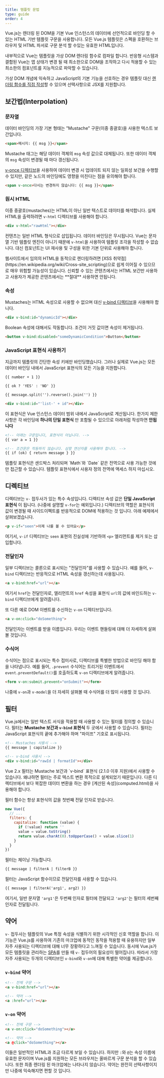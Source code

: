 ```yaml
---
title: 템플릿 문법
type: guide
order: 4
---
```


Vue.js는 렌더링 된 DOM을 기본 Vue 인스턴스의 데이터에 선언적으로 바인딩 할 수있는 HTML 기반 템플릿 구문을 사용합니다. 모든 Vue.js 템플릿은 스펙을 호환하는 브라우저 및 HTML 파서로 구문 분석 할 수있는 유효한 HTML입니다.

내부적으로 Vue는 템플릿을 가상 DOM 렌더링 함수로 컴파일 합니다. 반응형 시스템과 결합된 Vue는 앱 상태가 변경 될 때 최소한으로 DOM을 조작하고 다시 적용할 수 있는 최소한의 컴포넌트를 지능적으로 파악할 수 있습니다.

가상 DOM 개념에 익숙하고 JavaScript의 기본 기능을 선호하는 경우 템플릿 대신 [렌더링 함수를 직접 작성](render-function.html)할 수 있으며 선택사항으로 JSX를 지원합니다.

## 보간법(Interpolation)

### 문자열

데이터 바인딩의 가장 기본 형태는 "Mustache" 구문(이중 중괄호)을 사용한 텍스트 보간입니다.

``` html
<span>메시지: {{ msg }}</span>
```

Mustache 태그는 해당 데이터 객체의 `msg` 속성 값으로 대체됩니다. 또한 데이터 객체의 `msg` 속성이 변경될 때 마다 갱신됩니다.

[v-once 디렉티브](../api/#v-once)을 사용하여 데이터 변경 시 업데이트 되지 않는 일회성 보간을 수행할 수 있지만, 같은 노드의 바인딩에도 영향을 미친다는 점을 유의해야 합니다.

``` html
<span v-once>다시는 변경하지 않습니다: {{ msg }}</span>
```

### 원시 HTML

이중 중괄호(mustaches)는 HTML이 아닌 일반 텍스트로 데이터를 해석합니다. 실제 HTML을 출력하려면 `v-html` 디렉티브를 사용해야 합니다.

``` html
<div v-html="rawHtml"></div>
```

컨텐츠는 일반 HTML 형식으로 삽입됩니다. 데이터 바인딩은 무시됩니다. Vue는 문자열 기반 템플릿 엔진이 아니기 때문에 `v-html`을 사용하여 템플릿 조각을 작성할 수  없습니다. 대신 컴포넌트는 UI 재사용 및 구성을 위한 기본 단위로 사용해야 합니다.


<p class="tip">웹사이트에서 임의의 HTML을 동적으로 렌더링하려면 [XSS 취약점](https://en.wikipedia.org/wiki/Cross-site_scripting)으로 쉽게 이어질 수 있으므로 매우 위험할 가능성이 있습니다. 신뢰할 수 있는 콘텐츠에서는 HTML 보간만 사용하고 사용자가 제공한 콘텐츠에서는 **절대** 사용하면 안됩니다.</p>

### 속성

Mustaches는 HTML 속성으로 사용할 수 없으며 대신 [v-bind 디렉티브](../api/#v-bind)을 사용해야 합니다.

``` html
<div v-bind:id="dynamicId"></div>
```

Boolean 속성에 대해서도 작동합니다. 조건이 거짓 값이면 속성이 제거됩니다.

``` html
<button v-bind:disabled="someDynamicCondition">Button</button>
```

### JavaScript 표현식 사용하기

지금까지 템플릿의 간단한 속성 키에만 바인딩했습니다. 그러나 실제로 Vue.js는 모든 데이터 바인딩 내에서 JavaScript 표현식의 모든 기능을 지원합니다.

``` html
{{ number + 1 }}

{{ ok ? 'YES' : 'NO' }}

{{ message.split('').reverse().join('') }}

<div v-bind:id="'list-' + id"></div>
```

이 표현식은 Vue 인스턴스 데이터 범위 내에서 JavaScript로 계산됩니다. 한가지 제한사항은 각 바인딩에 **하나의 단일 표현식** 만 포함될 수 있으므로 아래처럼 작성하면 **안됩니다**

``` html
<!-- 아래는 구문입니다, 표현식이 아닙니다. -->
{{ var a = 1 }}

<!-- 조건문은 작동하지 않습니다. 삼항 연산자를 사용해야 합니다. -->
{{ if (ok) { return message } }}
```

<p class="tip">템플릿 표현식은 샌드박스 처리되며 `Math`와 `Date` 같은 전역으로 사용 가능한 것에만 접근할 수 있습니다. 템플릿 표현식에서 사용자 정의 전역에 액세스 하지 마십시오.</p>

## 디렉티브

디렉티브는 `v-` 접두사가 있는 특수 속성입니다. 디렉티브 속성 값은 **단일 JavaScript 표현식** 이 됩니다. (나중에 설명할 `v-for`는 예외입니다.) 디렉티브의 역할은 표현식의 값이 변경될 때 사이드이펙트를 반응적으로 DOM에 적용하는 것 입니다. 아래 예제에서 살펴보겠습니다.

``` html
<p v-if="seen">이제 나를 볼 수 있어요</p>
```

여기서, `v-if` 디렉티브는 `seen` 표현의 진실성에 기반하여 `<p>` 엘리먼트를 제거 또는 삽입합니다.

### 전달인자

일부 디렉티브는 콜론으로 표시되는 "전달인자"를 사용할 수 있습니다. 예를 들어, `v-bind` 디렉티브는 반응적으로 HTML 속성을 갱신하는데 사용됩니다.

``` html
<a v-bind:href="url"></a>
```

여기서 `href`는 전달인자로, 엘리먼트의 `href` 속성을 표현식 `url`의 값에 바인드하는 `v-bind` 디렉티브에게 알려줍니다.

또 다른 예로 DOM 이벤트를 수신하는 `v-on` 디렉티브입니다.

``` html
<a v-on:click="doSomething">
```

전달인자는 이벤트를 받을 이름입니다. 우리는 이벤트 핸들링에 대해 더 자세하게 살펴 볼 것입니다.

### 수식어

수식어는 점으로 표시되는 특수 접미사로, 디렉티브를 특별한 방법으로 바인딩 해야 함을 나타냅니다. 예를 들어, `.prevent` 수식어는 트리거된 이벤트에서 `event.preventDefault()`를 호출하도록 `v-on` 디렉티브에게 알려줍니다.

``` html
<form v-on:submit.prevent="onSubmit"></form>
```

나중에 `v-on`과 `v-model`을 더 자세히 살펴볼 때 수식어를 더 많이 사용할 것 입니다.

## 필터

Vue.js에서는 일반 텍스트 서식을 적용할 때 사용할 수 있는 필터를 정의할 수 있습니다. 필터는 **Mustache 보간과 `v-bind` 표현식** 두 곳에서 사용할 수 있습니다. 필터는 JavaScript 표현식의 끝에 추가해야 하며 "파이프" 기호로 표시됩니다.

``` html
<!-- Mustaches 사용시 -->
{{ message | capitalize }}

<!-- v-bind 사용시 -->
<div v-bind:id="rawId | formatId"></div>
```

<p class="tip">Vue 2.x 필터는 Mustache 보간과 `v-bind` 표현식 (2.1.0 이후 지원)에서 사용할 수 있습니다. 왜냐하면 필터는 주로 텍스트 변환 목적으로 설계되었기 때문입니다. 다른 디렉티브에서 보다 복잡한 데이터 변환을 하는 경우 [계산된 속성](computed.html)을 사용해야 합니다.</p>

필터 함수는 항상 표현식의 값을 첫번째 전달 인자로 받습니다.

``` js
new Vue({
  // ...
  filters: {
    capitalize: function (value) {
      if (!value) return ''
      value = value.toString()
      return value.charAt(0).toUpperCase() + value.slice(1)
    }
  }
})
```

필터는 체이닝 가능합니다.

``` html
{{ message | filterA | filterB }}
```

필터는 JavaScript 함수이므로 전달인자를 사용할 수 있습니다.

``` html
{{ message | filterA('arg1', arg2) }}
```

여기서, 일반 문자열 `'arg1'`은 두번째 인자로 필터에 전달되고 `'arg2'`는 필터의 세번째 인자로 전달됩니다.

## 약어

`v-` 접두사는 템플릿의 Vue 특정 속성을 식별하기 위한 시각적인 신호 역할을 합니다. 이 기능은 Vue.js를 사용하여 기존의 마크업에 동적인 동작을 적용할 때 유용하지만 일부 자주 사용되는 디렉티브에 대해 너무 장황하다고 느껴질 수 있습니다. 동시에 Vue.js가 모든 템플릿을 관리하는 [SPA](https://en.wikipedia.org/wiki/Single-page_application)를 만들 때 `v-` 접두어의 필요성이 떨어집니다. 따라서 가장 자주 사용되는 두개의 디렉티브인 `v-bind`와 `v-on`에 대해 특별한 약어를 제공합니다.

### `v-bind` 약어

``` html
<!-- 전체 구문 -->
<a v-bind:href="url"></a>

<!-- 약어 -->
<a :href="url"></a>
```


### `v-on` 약어

``` html
<!-- 전체 구문 -->
<a v-on:click="doSomething"></a>

<!-- 약어 -->
<a @click="doSomething"></a>
```

이들은 일반적인 HTML과 조금 다르게 보일 수 있습니다. 하지만 `:`와 `@`는 속성 이름에 유효한 문자이며 Vue.js를 지원하는 모든 브라우저는 올바르게 구문 분석을 할 수 있습니다. 또한 최종 렌더링 된 마크업에는 나타나지 않습니다. 약어는 완전히 선택사항이지만 나중에 익숙해지면 편할 것 입니다.
